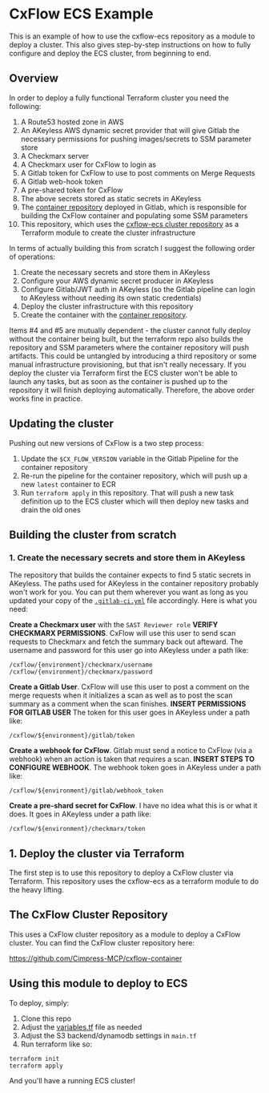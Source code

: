 # CxFlow ECS Example

This is an example of how to use the cxflow-ecs repository as a module to deploy a cluster.  This also gives step-by-step instructions on how to fully configure and deploy the ECS cluster, from beginning to end.

## Overview

In order to deploy a fully functional Terraform cluster you need the following:

 1. A Route53 hosted zone in AWS
 2. An AKeyless AWS dynamic secret provider that will give Gitlab the necessary permissions for pushing images/secrets to SSM parameter store
 3. A Checkmarx server
 4. A Checkmarx user for CxFlow to login as
 5. A Gitlab token for CxFlow to use to post comments on Merge Requests
 6. A Gitlab web-hook token
 7. A pre-shared token for CxFlow
 8. The above secrets stored as static secrets in AKeyless
 9. The [container repository](https://github.com/Cimpress-MCP/cxflow-container) deployed in Gitlab, which is responsible for building the CxFlow container and populating some SSM parameters
 10. This repository, which uses the [cxflow-ecs cluster repository](https://github.com/Cimpress-MCP/cxflow-container) as a Terraform module to create the cluster infrastructure

In terms of actually building this from scratch I suggest the following order of operations:

 1. Create the necessary secrets and store them in AKeyless
 2. Configure your AWS dynamic secret producer in AKeyless
 3. Configure Gitlab/JWT auth in AKeyless (so the Gitlab pipeline can login to AKeyless without needing its own static credentials)
 4. Deploy the cluster infrastructure with this repository
 5. Create the container with the [container repository](https://github.com/Cimpress-MCP/cxflow-container).

Items #4 and #5 are mutually dependent - the cluster cannot fully deploy without the container being built, but the terraform repo also builds the repository and SSM parameters where the container repository will push artifacts.  This could be untangled by introducing a third repository or some manual infrastructure provisioning, but that isn't really necessary.  If you deploy the cluster via Terraform first the ECS cluster won't be able to launch any tasks, but as soon as the container is pushed up to the repository it will finish deploying automatically.  Therefore, the above order works fine in practice.

## Updating the cluster

Pushing out new versions of CxFlow is a two step process:

 1. Update the `$CX_FLOW_VERSION` variable in the Gitlab Pipeline for the container repository
 2. Re-run the pipeline for the container repository, which will push up a new `latest` container to ECR
 3. Run `terraform apply` in this repository.  That will push a new task definition up to the ECS cluster which will then deploy new tasks and drain the old ones

## Building the cluster from scratch

### 1. Create the necessary secrets and store them in AKeyless

The repository that builds the container expects to find 5 static secrets in AKeyless.  The paths used for AKeyless in the container repository probably won't work for you.  You can put them wherever you want as long as you updated your copy of the [`.gitlab-ci.yml`](https://github.com/Cimpress-MCP/cxflow-container/blob/main/.gitlab-ci.yml) file accordingly.  Here is what you need:

**Create a Checkmarx user** with the `SAST Reviewer role` **VERIFY CHECKMARX PERMISSIONS**.  CxFlow will use this user to send scan requests to Checkmarx and fetch the summary back out afteward.  The username and password for this user go into AKeyless under a path like:

 `/cxflow/{environment}/checkmarx/username`
 `/cxflow/{environment}/checkmarx/password`

**Create a Gitlab User**.  CxFlow will use this user to post a comment on the merge requests when it initializes a scan as well as to post the scan summary as a comment when the scan finishes.  **INSERT PERMISSIONS FOR GITLAB USER** The token for this user goes in AKeyless under a path like:

`/cxflow/${environment}/gitlab/token`

**Create a webhook for CxFlow**.  Gitlab must send a notice to CxFlow (via a webhook) when an action is taken that requires a scan.  **INSERT STEPS TO CONFIGURE WEBHOOK**.  The webhook token goes in AKeyless under a path like:

`/cxflow/${environment}/gitlab/webhook_token`

**Create a pre-shard secret for CxFlow**.  I have no idea what this is or what it does.  It goes in AKeyless under a path like:

`/cxflow/${environment}/checkmarx/token`

## 1. Deploy the cluster via Terraform

The first step is to use this repository to deploy a CxFlow cluster via Terraform.  This repository uses the cxflow-ecs as a terraform module to do the heavy lifting.

## The CxFlow Cluster Repository

This uses a CxFlow cluster repository as a module to deploy a CxFlow cluster.  You can find the CxFlow cluster repository here:

https://github.com/Cimpress-MCP/cxflow-container

## Using this module to deploy to ECS

To deploy, simply:

1. Clone this repo
2. Adjust the [variables.tf](variables.tf) file as needed
3. Adjust the S3 backend/dynamodb settings in `main.tf`
4. Run terraform like so:

```
terraform init
terraform apply
```

And you'll have a running ECS cluster!
